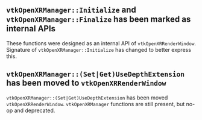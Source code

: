 ## `vtkOpenXRManager::Initialize` and `vtkOpenXRManager::Finalize` has been marked as internal APIs

These functions were designed as an internal API of `vtkOpenXRRenderWindow`.
Signature of `vtkOpenXRManager::Initialize` has changed to better express this.

## `vtkOpenXRManager::(Set|Get)UseDepthExtension` has been moved to `vtkOpenXRRenderWindow`

`vtkOpenXRManager::(Set|Get)UseDepthExtension` has been moved `vtkOpenXRRenderWindow`.
`vtkOpenXRManager` functions are still present, but no-op and deprecated.
